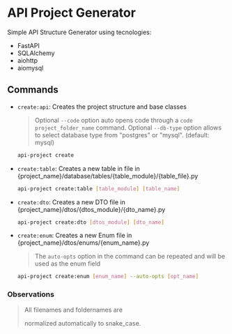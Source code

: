 # API Project Generator

Simple API Structure Generator using tecnologies:

- FastAPI
- SQLAlchemy
- aiohttp
- aiomysql

## Commands

- `create:api`: Creates the project structure and base classes

  > Optional `--code` option auto opens code through a `code project_folder_name` command.
  > Optional `--db-type` option allows to select database type from "postgres" or "mysql". (default: mysql)

  ```bash
  api-project create
  ```

- `create:table`: Creates a new table in file in {project_name}/database/tables/{table_module}/{table_file}.py

  ```bash
  api-project create:table [table_module] [table_name]
  ```

- `create:dto`: Creates a new DTO file in {project_name}/dtos/{dtos_module}/{dto_name}.py

  ```bash
  api-project create:dto [dtos_module] [dto_name]
  ```

- `create:enum`: Creates a new Enum file in {project_name}/dtos/enums/{enum_name}.py

  > The `auto-opts` option in the command can be repeated and will be used as the enum field

  ```bash
  api-project create:enum [enum_name] --auto-opts [opt_name]
  ```

### Observations

> All filenames and foldernames are
>
> normalized automatically to snake_case.
